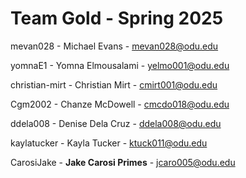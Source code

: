 # Team Gold - Spring 2025

mevan028 - Michael Evans - mevan028@odu.edu

yomnaE1 - Yomna Elmousalami - yelmo001@odu.edu

christian-mirt - Christian Mirt - cmirt001@odu.edu

Cgm2002 - Chanze McDowell - cmcdo018@odu.edu 

ddela008 - Denise Dela Cruz - ddela008@odu.edu

kaylatucker - Kayla Tucker - ktuck011@odu.edu

CarosiJake - **Jake Carosi Primes** - jcaro005@odu.edu
